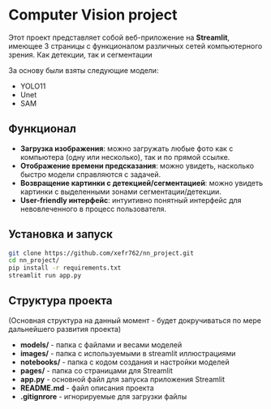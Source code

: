 # Computer Vision project

Этот проект представляет собой веб-приложение на **Streamlit**, имеющее 3 страницы с функционалом различных сетей компьютерного зрения. Как детекции, так и сегментации

За основу были взяты следующие модели:
- YOLO11
- Unet
- SAM

## Функционал
- **Загрузка изображения**: можно загружать любые фото как с компьютера (одну или несколько), так и по прямой ссылке.
- **Отображение времени предсказания**: можно увидеть, насколько быстро модели справляются с задачей.
- **Возвращение картинки с детекцией/сегментацией**: можно увидеть картинки с выделенными зонами сегментации/детекции.
- **User-friendly интерфейс**: интуитивно понятный интерфейс для невовлеченного в процесс пользователя.

## Установка и запуск
```bash
git clone https://github.com/xefr762/nn_project.git
cd nn_project/
pip install -r requirements.txt
streamlit run app.py
```

## Структура проекта

(Основная структура на данный момент - будет докручиваться по мере дальнейшего развития проекта)

- **models/** - папка с файлами и весами моделей
- **images/** - папка с используемыми в streamlit иллюстрациями
- **notebooks/** - папка с кодом создания и настройки моделей
- **pages/** - папка со страницами для Streamlit
- **app.py** - основной файл для запуска приложения Streamlit
- **README.md** - файл описания проекта
- **.gitignrore** - игнорируемые для загрузки файлы